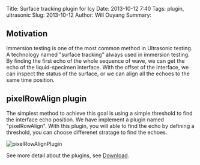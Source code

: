 Title: Surface tracking plugin for Icy
Date: 2013-10-12 7:40
Tags: plugin, ultrasonic
Slug: 2013-10-12
Author: Will Ouyang
Summary:

## Motivation

Immersion testing is one of the most common method in Ultrasonic testing. A technology named "surface tracking" always used in immersion testing. By finding the first echo of the whole sequence of wave, we can get the echo of the liquid-specimen interface. With the offset of the interface, we can inspect the status of the surface, or we can align all the echoes to the same time position.

## pixelRowAlign plugin
The simplest method to achieve this goal is using a simple threshold to find the interface echo position. We have implement a plugin named "pixelRowAlign". With this plugin, you will able to find the echo by defining a threshold, you can choose differenet stratage to find the echoes.

![pixelRowAlignPlugin][]

See more detail about the plugins, see [Download](../pages/downloads).

[pixelRowAlignPlugin]:http://i.imgur.com/YGQABo6.jpg
